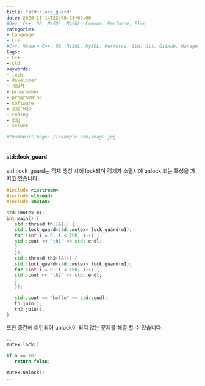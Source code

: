 ```yaml
---
title: "std::lock_guard"
date: 2020-11-14T22:48:24+09:00
#Dev, C++, DB, MsSQL, MySQL, Common, Perforce, Blog
categories:
- Language
- C++
#C++, Modern C++, DB, MsSQL, MySQL, Perforce, SVN, Git, GitHub, Management, Blog, Hugo, Architecture
tags:
- C++
- std
keywords:
- tech
- developer
- 개발자
- programmer
- programming
- software
- 프로그래머
- coding
- 코딩
- server

#thumbnailImage: //example.com/image.jpg
---
```


#### std::lock_guard

std::lock_guard는 객체 생성 시에 lock되며 객체가 소멸시에 unlock 되는 특성을 가지고 있습니다.

<!--more-->

```cpp
#include <iostream>
#include <thread>
#include <mutex>

std::mutex m1;
int main() {
   std::thread th([&]() {
   std::lock_guard<std::mutex> lock_guard(m1);
   for (int i = 0; i < 100; i++) {
   std::cout << "th1" << std::endl;
   }
   });
   std::thread th2([&]() {
   std::lock_guard<std::mutex> lock_guard(m1);
   for (int i = 0; i < 100; i++) {
   std::cout << "th2" << std::endl;
   }
   });

   std::cout << "hello" << std::endl;
   th.join();
   th2.join();
}
```

  

  

또한  중간에 리턴되어 unlock이 되지 않는 문제를 해결 할 수 있습니다.

```cpp
...
mutex.lock()

if(n == 10)
   return false;

mutex.unlock()
...
```

